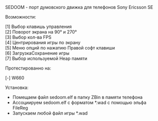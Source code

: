 SEDOOM - порт думовского движка для телефонов Sony Ericsson SE

Возможности:  
  
\[1\] Выбор клавишь управления  
\[2\] Поворот экрана на 90° и 270°  
\[3\] Выбор кол-ва FPS  
\[4\] Центрирования игры по экрану  
\[5\] Меню опций по нажатию Правой софт клавиши  
\[6\] ЗагрузкаСохранение игры  
\[7\] Выбор используемой Heap памяти  
  
Протестированно на:  
  
\[-\] W660  
  
Установка:  
  
* Помещаем файл sedoom.elf в папку ZBin в памяти телефона
* Ассоциируем sedoom.elf с форматом \*.wad с помощью эльфа FileReg
* Запускаем любой файл игры \*.wad
